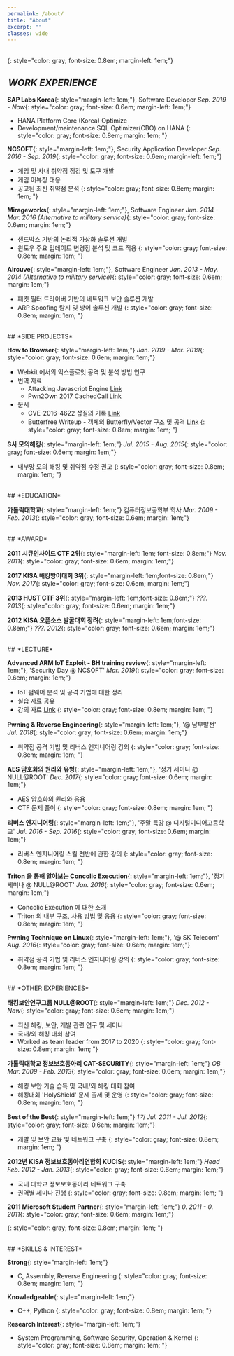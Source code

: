 ```yaml
---
permalink: /about/
title: "About"
excerpt: ""
classes: wide
---
```


<br>
{: style="color: gray; font-size: 0.8em; margin-left: 1em;"}

<!--
<i class="fa fa-camera-retro"></i> fa-camera-retro
-->

## <i class="fas fa-building fa-2x" style="margin-right: 0.1em"></i> *WORK EXPERIENCE*

<i class="fas fa-caret-square-right" style="margin-top: 1em"></i>
**SAP Labs Korea**{: style="margin-left: 1em;"}, Software Developer
*Sep. 2019 - Now*{: style="color: gray; font-size: 0.6em; margin-left: 1em;"}

- HANA Platform Core (Korea) Optimize 
- Development/maintenance SQL Optimizer(CBO) on HANA
{: style="color: gray; font-size: 0.8em; margin: 1em; "}

<i class="far fa-caret-square-right" style="margin-top: 1em"></i>
**NCSOFT**{: style="margin-left: 1em;"}, Security Application Developer
*Sep. 2016 - Sep. 2019*{: style="color: gray; font-size: 0.6em; margin-left: 1em;"}

- 게임 및 사내 취약점 점검 및 도구 개발
- 게임 어뷰징 대응
- 공고된 최신 취약점 분석
{: style="color: gray; font-size: 0.8em; margin: 1em; "}

<i class="far fa-caret-square-right" style="margin-top: 1em"></i>
**Mirageworks**{: style="margin-left: 1em;"}, Software Engineer
*Jun. 2014 - Mar. 2016 (Alternative to military service)*{: style="color: gray; font-size: 0.6em; margin: 1em;"}

- 샌드박스 기반의 논리적 가상화 솔루션 개발
- 윈도우 주요 업데이트 변경점 분석 및 코드 적용
{: style="color: gray; font-size: 0.8em; margin: 1em; "}

<i class="far fa-caret-square-right" style="margin-top: 1em"></i>
**Aircuve**{: style="margin-left: 1em;"}, Software Engineer
*Jan. 2013 - May. 2014 (Alternative to military service)*{: style="color: gray; font-size: 0.6em; margin: 1em;"}

- 패킷 필터 드라이버 기반의 네트워크 보안 솔루션 개발
- ARP Spoofing 탐지 및 방어 솔루션 개발
{: style="color: gray; font-size: 0.8em; margin: 1em; "}





<br>
## <i class="fas fa-rocket fa-2x" style="margin-right: 0.1em"></i> *SIDE PROJECTS*

<i class="far fa-caret-square-right" style="margin-top: 1em"></i>
**How to Browser**{: style="margin-left: 1em;"}
*Jan. 2019 - Mar. 2019*{: style="color: gray; font-size: 0.6em; margin: 1em;"}

- Webkit 에서의 익스플로잇 공격 및 분석 방법 연구
- 번역 자료
    - Attacking Javascript Engine [Link](https://null2root.github.io/blog/2019/04/06/Attacking-JavaScript-Engines-kor.html)  
    - Pwn2Own 2017 CachedCall [Link](https://null2root.github.io/blog/2019/04/06/Pwn2Own-2017-cachedcall-kor.html)  
- 문서
    - CVE-2016-4622 삽질의 기록 [Link](https://null2root.github.io/blog/2019/04/09/CVE-2016-4622-digging.html)  
    - Butterfree Writeup - 객체의 Butterfly/Vector 구조 및 공격 [Link](https://null2root.github.io/blog/2019/04/09/Butterfree-Codegate-19.html)
{: style="color: gray; font-size: 0.8em; margin: 1em; "}

<i class="far fa-caret-square-right" style="margin-top: 1em"></i>
**S사 모의해킹**{: style="margin-left: 1em;"}
*Jul. 2015 - Aug. 2015*{: style="color: gray; font-size: 0.6em; margin: 1em;"}

- 내부망 모의 해킹 및 취약점 수정 권고
{: style="color: gray; font-size: 0.8em; margin: 1em; "}

<br>
## <i class="fas fa-user-graduate fa-2x" style="margin-right: 0.1em"></i> *EDUCATION*

<i class="far fa-caret-square-right" style="margin-top: 1em"></i>
**가톨릭대학교**{: style="margin-left: 1em;"} 컴퓨터정보공학부 학사
*Mar. 2009 - Feb. 2013*{: style="color: gray; font-size: 0.6em; margin: 1em;"}


<br>
## <i class="fas fa-award fa-2x" style="margin-right: 0.1em"></i> *AWARD*

<i class="far fa-caret-square-right" style="margin-top: 1em"></i>
**2011 시큐인사이드 CTF 2위**{: style="margin-left: 1em; font-size: 0.8em;"} *Nov. 2011*{: style="color: gray; font-size: 0.6em; margin: 1em;"}

<i class="far fa-caret-square-right" style="margin-top: 1em"></i>
**2017 KISA 해킹방어대회 3위**{: style="margin-left: 1em;font-size: 0.8em;"} *Nov. 2017*{: style="color: gray; font-size: 0.6em; margin: 1em;"}

<i class="far fa-caret-square-right" style="margin-top: 1em"></i>
**2013 HUST CTF 3위**{: style="margin-left: 1em;font-size: 0.8em;"} *???. 2013*{: style="color: gray; font-size: 0.6em; margin: 1em;"}

<i class="far fa-caret-square-right" style="margin-top: 1em"></i>
**2012 KISA 오픈소스 발굴대회 장려**{: style="margin-left: 1em;font-size: 0.8em;"} *???. 2012*{: style="color: gray; font-size: 0.6em; margin: 1em;"}

<br>
## <i class="fas fa-chalkboard-teacher fa-2x" style="margin-right: 0.1em"></i> *LECTURE*

<i class="far fa-caret-square-right" style="margin-top: 1em"></i>
**Advanced ARM IoT Exploit - BH training review**{: style="margin-left: 1em;"}, 'Security Day @ NCSOFT'
*Mar. 2019*{: style="color: gray; font-size: 0.6em; margin: 1em;"}

- IoT 펌웨어 분석 및 공격 기법에 대한 정리
- 실습 자료 공유 
- 강의 자료 [Link](https://www.slideshare.net/secret/i14Ri4tgmn4XZR)
{: style="color: gray; font-size: 0.8em; margin: 1em; "}

<i class="far fa-caret-square-right" style="margin-top: 1em"></i>
**Pwning & Reverse Engineering**{: style="margin-left: 1em;"}, '@ 남부발전'
*Jul. 2018*{: style="color: gray; font-size: 0.6em; margin: 1em;"}

- 취약점 공격 기법 및 리버스 엔지니어링 강의
{: style="color: gray; font-size: 0.8em; margin: 1em; "}

<i class="far fa-caret-square-right" style="margin-top: 1em"></i>
**AES 암호화의 원리와 유형**{: style="margin-left: 1em;"}, '정기 세미나 @ NULL@ROOT'
*Dec. 2017*{: style="color: gray; font-size: 0.6em; margin: 1em;"}

- AES 암호화의 원리와 응용
- CTF 문제 풀이
{: style="color: gray; font-size: 0.8em; margin: 1em; "}

<i class="far fa-caret-square-right" style="margin-top: 1em"></i>
**리버스 엔지니어링**{: style="margin-left: 1em;"}, '주말 특강 @ 디지털미디어고등학교'
*Jul. 2016 - Sep. 2016*{: style="color: gray; font-size: 0.6em; margin: 1em;"}

- 리버스 엔지니어링 스킬 전반에 관한 강의 
{: style="color: gray; font-size: 0.8em; margin: 1em; "}

<i class="far fa-caret-square-right" style="margin-top: 1em"></i>
**Triton 을 통해 알아보는 Concolic Execution**{: style="margin-left: 1em;"}, '정기 세미나 @ NULL@ROOT'
*Jan. 2016*{: style="color: gray; font-size: 0.6em; margin: 1em;"}

- Concolic Execution 에 대한 소개
- Triton 의 내부 구조, 사용 방법 및 응용
{: style="color: gray; font-size: 0.8em; margin: 1em; "}

<i class="far fa-caret-square-right" style="margin-top: 1em"></i>
**Pwning Technique on Linux**{: style="margin-left: 1em;"}, '@ SK Telecom'
*Aug. 2016*{: style="color: gray; font-size: 0.6em; margin: 1em;"}

- 취약점 공격 기법 및 리버스 엔지니어링 강의
{: style="color: gray; font-size: 0.8em; margin: 1em; "}

<br>
## <i class="fas fa-space-shuttle fa-2x" style="margin-right: 0.1em"></i> *OTHER EXPERIENCES*

<i class="fas fa-caret-square-right" style="margin-top: 1em"></i>
**해킹보안연구그룹 NULL@ROOT**{: style="margin-left: 1em;"}
*Dec. 2012 - Now*{: style="color: gray; font-size: 0.6em; margin: 1em;"}

- 최신 해킹, 보안, 개발 관련 연구 및 세미나
- 국내/외 해킹 대회 참여 
- Worked as team leader from 2017 to 2020
{: style="color: gray; font-size: 0.8em; margin: 1em; "}

<i class="far fa-caret-square-right" style="margin-top: 1em"></i>
**가톨릭대학교 정보보호동아리 CAT-SECURITY**{: style="margin-left: 1em;"} *OB*
*Mar. 2009 - Feb. 2013*{: style="color: gray; font-size: 0.6em; margin: 1em;"}

- 해킹 보안 기술 습득 및 국내/외 해킹 대회 참여
- 해킹대회 'HolyShield' 문제 출제 및 운영
{: style="color: gray; font-size: 0.8em; margin: 1em; "}

<i class="far fa-caret-square-right" style="margin-top: 1em"></i>
**Best of the Best**{: style="margin-left: 1em;"} *1기*
*Jul. 2011 - Jul. 2012*{: style="color: gray; font-size: 0.6em; margin: 1em;"}

- 개발 및 보안 교육 및 네트워크 구축
{: style="color: gray; font-size: 0.8em; margin: 1em; "}

<i class="far fa-caret-square-right" style="margin-top: 1em"></i>
**2012년 KISA 정보보호동아리연합회 KUCIS**{: style="margin-left: 1em;"} *Head*
*Feb. 2012 - Jan. 2013*{: style="color: gray; font-size: 0.6em; margin: 1em;"}

- 국내 대학교 정보보호동아리 네트워크 구축
- 권역별 세미나 진행
{: style="color: gray; font-size: 0.8em; margin: 1em; "}

<i class="far fa-caret-square-right" style="margin-top: 1em"></i>
**2011 Microsoft Student Partner**{: style="margin-left: 1em;"}
*0. 2011 - 0. 2011*{: style="color: gray; font-size: 0.6em; margin: 1em;"}

{: style="color: gray; font-size: 0.8em; margin: 1em; "}



<br>
## <i class="fas fa-hammer fa-2x" style="margin-right: 0.1em"></i> *SKILLS & INTEREST*

<i class="fas fa-caret-square-right" style="margin-top: 1em"></i>
**Strong**{: style="margin-left: 1em;"}

- C, Assembly, Reverse Engineering
{: style="color: gray; font-size: 0.8em; margin: 1em; "}

<i class="far fa-caret-square-right" style="margin-top: 1em"></i>
**Knowledgeable**{: style="margin-left: 1em;"}

- C++, Python 
{: style="color: gray; font-size: 0.8em; margin: 1em; "}

<i class="far fa-caret-square-right" style="margin-top: 1em"></i>
**Research Interest**{: style="margin-left: 1em;"}

- System Programming, Software Security, Operation & Kernel
{: style="color: gray; font-size: 0.8em; margin: 1em; "}


